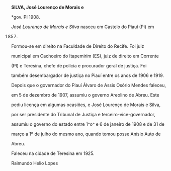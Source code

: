 **SILVA, José Lourenço de Morais e**



\*gov. PI 1908.



*José Lourenço de Morais e Silva* nasceu em Castelo do Piauí (PI) em

1857.



Formou-se em direito na Faculdade de Direito do Recife. Foi juiz

municipal em Cachoeiro do Itapemirim (ES), juiz de direito em Corrente

(PI) e Teresina, chefe de polícia e procurador geral de justiça. Foi

também desembargador de justiça no Piauí entre os anos de 1906 e 1919.



Depois que o governador do Piauí Álvaro de Assis Osório Mendes faleceu,

em 5 de dezembro de 1907, assumiu o governo Areolino de Abreu. Este

pediu licença em algumas ocasiões, e José Lourenço de Morais e Silva,

por ser presidente do Tribunal de Justiça e terceiro-vice-governador,

assumiu o governo do estado entre 1^o^ e 6 de janeiro de 1908 e de 31 de

março a 1º de julho do mesmo ano, quando tomou posse Anísio Auto de

Abreu.



Faleceu na cidade de Teresina em 1925.



Raimundo Helio Lopes



